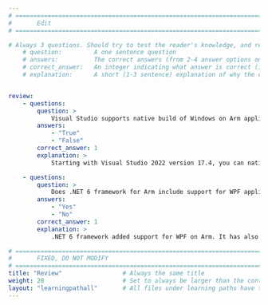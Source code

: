 ```yaml
---
# ================================================================================
#       Edit
# ================================================================================

# Always 3 questions. Should try to test the reader's knowledge, and reinforce the key points you want them to remember.
    # question:         A one sentence question
    # answers:          The correct answers (from 2-4 answer options only). Should be surrounded by quotes.
    # correct_answer:   An integer indicating what answer is correct (index starts from 0)
    # explanation:      A short (1-3 sentence) explanation of why the correct answer is correct. Can add additional context if desired


review:
    - questions:
        question: >
            Visual Studio supports native build of Windows on Arm applications?
        answers:
            - "True"
            - "False"
        correct_answer: 1               
        explanation: >
            Starting with Visual Studio 2022 version 17.4, you can natively build applications for Windows on Arm.

    - questions:
        question: >
            Does .NET 6 framework for Arm include support for WPF applications?
        answers:
            - "Yes"
            - "No"
        correct_answer: 1                     
        explanation: >
            .NET 6 framework added support for WPF on Arm. It has also been ported to .NET 5.0.8.

# ================================================================================
#       FIXED, DO NOT MODIFY
# ================================================================================
title: "Review"                 # Always the same title
weight: 20                      # Set to always be larger than the content in this path
layout: "learningpathall"       # All files under learning paths have this same wrapper
---
```

